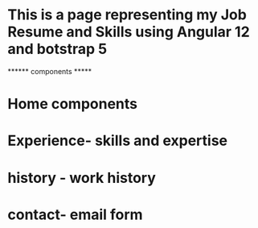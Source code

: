# This is a page representing my Job Resume and Skills using Angular 12 and botstrap 5

****** components *****
  # Home components
  # Experience-  skills and expertise
  # history - work history
  # contact- email form
